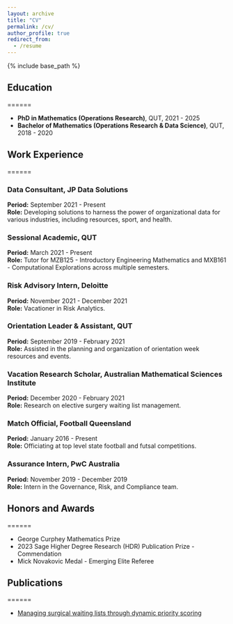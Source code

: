 ```yaml
---
layout: archive
title: "CV"
permalink: /cv/
author_profile: true
redirect_from:
  - /resume
---
```


{% include base_path %}


## Education
======  
- **PhD in Mathematics (Operations Research)**, QUT, 2021 - 2025  
- **Bachelor of Mathematics (Operations Research & Data Science)**, QUT, 2018 - 2020  

## Work Experience
======
### Data Consultant, JP Data Solutions  
**Period:** September 2021 - Present  
**Role:** Developing solutions to harness the power of organizational data for various industries, including resources, sport, and health.

### Sessional Academic, QUT  
**Period:** March 2021 - Present  
**Role:** Tutor for MZB125 - Introductory Engineering Mathematics and MXB161 - Computational Explorations across multiple semesters.

### Risk Advisory Intern, Deloitte  
**Period:** November 2021 - December 2021  
**Role:** Vacationer in Risk Analytics.

### Orientation Leader & Assistant, QUT  
**Period:** September 2019 - February 2021  
**Role:** Assisted in the planning and organization of orientation week resources and events.

### Vacation Research Scholar, Australian Mathematical Sciences Institute  
**Period:** December 2020 - February 2021  
**Role:** Research on elective surgery waiting list management.

### Match Official, Football Queensland  
**Period:** January 2016 - Present  
**Role:** Officiating at top level state football and futsal competitions.

### Assurance Intern, PwC Australia  
**Period:** November 2019 - December 2019  
**Role:** Intern in the Governance, Risk, and Compliance team.


## Honors and Awards
======
- George Curphey Mathematics Prize  
- 2023 Sage Higher Degree Research (HDR) Publication Prize - Commendation  
- Mick Novakovic Medal - Emerging Elite Referee  

## Publications
======
- [Managing surgical waiting lists through dynamic priority scoring](https://doi.org/10.1007/s10729-023-09648-1)



<!-- 
Education
======
* Bachelor of Mathematics (Operations Research & Data Science), QUT, 2020
* Doctor of Philosophy (Mathematics), QUT, 2024

Work experience
======
* Summer Vacationer, Deloitte - November 2021 - December 2021 
  * Intern in the Risk Analytics team in Risk Advisory

* Sessional Academic, QUT - March 2021 - present
  * Tutor for MZB125 - Introductory Engineering Mathematics (Semester 1 & 2, 2021) & MXB161 - Computational Explorations (Semester 2, 2021)

* Orientation Leader & Assistant, QUT - September 2019 - February 2021
  * Programs Assistant (2021) - assisting in the development, planning and organisation of orientation week resources and events.
  * Welcome Tent Assistant (2020) - aiding in the daily operation of the welcome tent during orientation week and leading small teams of volunteers
  * Group interview facilitator for volunteer intakes of the QUT Connect Program

* Summer Vacationer, PwC - November 2019 - December 2019
  * Intern in the Governance, Risk and Compliance team in Audit & Assurance -->



<!-- Skills
======
* Skill 1
* Skill 2
  * Sub-skill 2.1
  * Sub-skill 2.2
  * Sub-skill 2.3
* Skill 3

Publications
======
  <ul>{% for post in site.publications %}
    {% include archive-single-cv.html %}
  {% endfor %}</ul>
  
Talks
======
  <ul>{% for post in site.talks %}
    {% include archive-single-talk-cv.html %}
  {% endfor %}</ul>
  